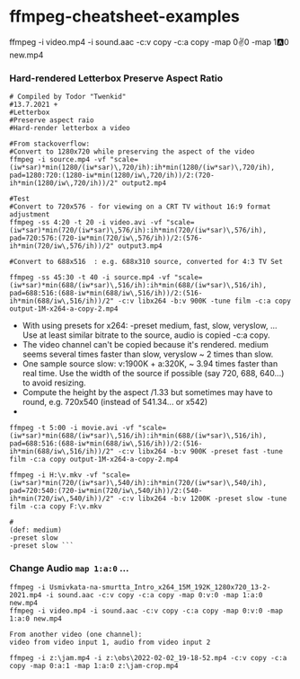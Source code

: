 # ffmpeg-cheatsheet-examples

ffmpeg -i video.mp4 -i sound.aac -c:v copy -c:a copy -map 0:v:0 -map 1:a:0 new.mp4

### Hard-rendered Letterbox Preserve Aspect Ratio 
```#FFMPEG TOOLS Cheet sheet examples ...
# Compiled by Todor "Twenkid"
#13.7.2021 +
#Letterbox
#Preserve aspect raio
#Hard-render letterbox a video 

#From stackoverflow:
#Convert to 1280x720 while preserving the aspect of the video
ffmpeg -i source.mp4 -vf "scale=(iw*sar)*min(1280/(iw*sar)\,720/ih):ih*min(1280/(iw*sar)\,720/ih), pad=1280:720:(1280-iw*min(1280/iw\,720/ih))/2:(720-ih*min(1280/iw\,720/ih))/2" output2.mp4

#Test
#Convert to 720x576 - for viewing on a CRT TV without 16:9 format adjustment
ffmpeg -ss 4:20 -t 20 -i video.avi -vf "scale=(iw*sar)*min(720/(iw*sar)\,576/ih):ih*min(720/(iw*sar)\,576/ih), pad=720:576:(720-iw*min(720/iw\,576/ih))/2:(576-ih*min(720/iw\,576/ih))/2" output3.mp4

#Convert to 688x516  : e.g. 688x310 source, converted for 4:3 TV Set

ffmpeg -ss 45:30 -t 40 -i source.mp4 -vf "scale=(iw*sar)*min(688/(iw*sar)\,516/ih):ih*min(688/(iw*sar)\,516/ih), pad=688:516:(688-iw*min(688/iw\,516/ih))/2:(516-ih*min(688/iw\,516/ih))/2" -c:v libx264 -b:v 900K -tune film -c:a copy output-1M-x264-a-copy-2.mp4
```
* With using presets for x264: -preset medium, fast, slow, veryslow, ... Use at least similar bitrate to the source, audio is copied -c:a copy. 
* The video channel can't be copied because it's rendered. medium seems several times faster than slow, veryslow ~ 2 times than slow. 
* One sample source slow: v:1900K + a:320K, ~ 3.94 times faster than real time. Use the width of the source if possible (say 720, 688, 640...) to avoid resizing.
* Compute the height by the aspect /1.33 but sometimes may have to round, e.g. 720x540 (instead of 541.34... or x542)
* 
```
ffmpeg -t 5:00 -i movie.avi -vf "scale=(iw*sar)*min(688/(iw*sar)\,516/ih):ih*min(688/(iw*sar)\,516/ih), pad=688:516:(688-iw*min(688/iw\,516/ih))/2:(516-ih*min(688/iw\,516/ih))/2" -c:v libx264 -b:v 900K -preset fast -tune film -c:a copy output-1M-x264-a-copy-2.mp4

ffmpeg -i H:\v.mkv -vf "scale=(iw*sar)*min(720/(iw*sar)\,540/ih):ih*min(720/(iw*sar)\,540/ih), pad=720:540:(720-iw*min(720/iw\,540/ih))/2:(540-ih*min(720/iw\,540/ih))/2" -c:v libx264 -b:v 1200K -preset slow -tune film -c:a copy F:\v.mkv

#
(def: medium)
-preset slow 
-preset slow ```
```
### Change Audio ```map 1:a:0``` ... 
```
ffmpeg -i Usmivkata-na-smurtta_Intro_x264_15M_192K_1280x720_13-2-2021.mp4 -i sound.aac -c:v copy -c:a copy -map 0:v:0 -map 1:a:0 new.mp4
ffmpeg -i video.mp4 -i sound.aac -c:v copy -c:a copy -map 0:v:0 -map 1:a:0 new.mp4

From another video (one channel):
video from video input 1, audio from video input 2

ffmpeg -i z:\jam.mp4 -i z:\obs\2022-02-02_19-18-52.mp4 -c:v copy -c:a copy -map 0:a:1 -map 1:a:0 z:\jam-crop.mp4

```
